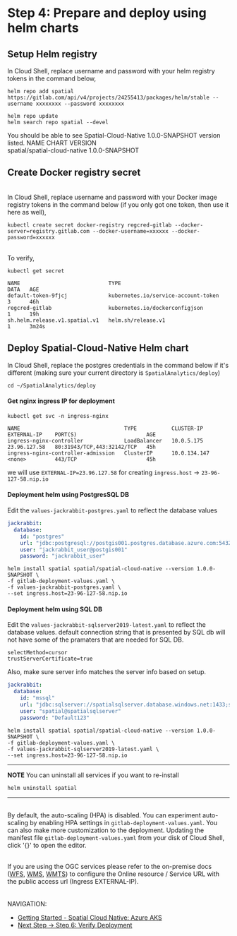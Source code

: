 # Step 4: Prepare and deploy using helm charts


##  Setup Helm registry

In Cloud Shell, replace username and password with your helm registry
tokens in the command below,

```shell
helm repo add spatial https://gitlab.com/api/v4/projects/24255413/packages/helm/stable --username xxxxxxxx --password xxxxxxxx
```

```shell
helm repo update
helm search repo spatial --devel
```


You should be able to see Spatial-Cloud-Native 1.0.0-SNAPSHOT version
listed. NAME CHART VERSION\
spatial/spatial-cloud-native 1.0.0-SNAPSHOT


## Create Docker registry secret

\
In Cloud Shell, replace username and password with your Docker image
registry tokens in the command below (if you only got one token, then
use it here as well),

```shell
kubectl create secret docker-registry regcred-gitlab --docker-server=registry.gitlab.com --docker-username=xxxxxx --docker-password=xxxxxx
```

\
To verify,

```shell
kubectl get secret
```
```shell
NAME                            TYPE                                  DATA   AGE
default-token-9fjcj             kubernetes.io/service-account-token   3      46h
regcred-gitlab                  kubernetes.io/dockerconfigjson        1      19h
sh.helm.release.v1.spatial.v1   helm.sh/release.v1                    1      3m24s
```



##  Deploy Spatial-Cloud-Native Helm chart

In Cloud Shell, replace the postgres credentials in the command below if
it's different (making sure your current directory is `SpatialAnalytics/deploy`)

```shell
cd ~/SpatialAnalytics/deploy
```
#### Get nginx ingress IP for deployment
```shell
kubectl get svc -n ingress-nginx
```
```shell
NAME                                 TYPE           CLUSTER-IP     EXTERNAL-IP    PORT(S)                      AGE
ingress-nginx-controller             LoadBalancer   10.0.5.175     23.96.127.58   80:31943/TCP,443:32142/TCP   45h
ingress-nginx-controller-admission   ClusterIP      10.0.134.147   <none>         443/TCP                      45h
```

we will use `EXTERNAL-IP=23.96.127.58` for creating `ingress.host` -> `23-96-127-58.nip.io`

#### Deployment helm using PostgresSQL DB

Edit the `values-jackrabbit-postgres.yaml` to reflect the database
values
```yaml
jackrabbit:
  database:
    id: "postgres"
    url: "jdbc:postgresql://postgis001.postgres.database.azure.com:5432/jackrabbit_db?currentSchema=public"
    user: "jackrabbit_user@postgis001"
    password: "jackrabbit_user"
```

```shell
helm install spatial spatial/spatial-cloud-native --version 1.0.0-SNAPSHOT \
-f gitlab-deployment-values.yaml \
-f values-jackrabbit-postgres.yaml \
--set ingress.host=23-96-127-58.nip.io
```

#### Deployment helm using SQL DB

Edit the `values-jackrabbit-sqlserver2019-latest.yaml` to reflect the database values. default connection string that is presented by SQL db will not have 
some of the pramaters that are needed for SQL DB.

`selectMethod=cursor`\
`trustServerCertificate=true`

Also, make sure server info matches the server info based on setup. 

```yaml
jackrabbit:
  database:
    id: "mssql"
    url: "jdbc:sqlserver://spatialsqlserver.database.windows.net:1433;selectMethod=cursor;authentication=SqlPassword;Database=spatial;encrypt=false;trustServerCertificate=true"
    user: "spatial@spatialsqlserver"
    password: "Default123"
```

```shell
helm install spatial spatial/spatial-cloud-native --version 1.0.0-SNAPSHOT \
-f gitlab-deployment-values.yaml \
-f values-jackrabbit-sqlserver2019-latest.yaml \
--set ingress.host=23-96-127-58.nip.io
```

---
**NOTE** You can uninstall all services if you want to re-install

```shell
helm uninstall spatial
```

---

\
By default, the auto-scaling (HPA) is disabled. You can experiment
auto-scaling by enabling HPA settings in
`gitlab-deployment-values.yaml`. You can also make more customization to
the deployment. Updating the manifest file
`gitlab-deployment-values.yaml` from your disk of Cloud Shell, click
\'{}\' to open the editor.


\
If you are using the OGC services please refer to the on-premise docs ([WFS](https://docs.precisely.com/docs/sftw/spectrum/22.1/en/webhelp/Spatial/Spatial/source/Resources/resources/repoman/wfs_settings.html), [WMS](https://docs.precisely.com/docs/sftw/spectrum/22.1/en/webhelp/Spatial/Spatial/source/Resources/resources/repoman/wms_settings.html), [WMTS](https://docs.precisely.com/docs/sftw/spectrum/22.1/en/webhelp/Spatial/Spatial/source/Resources/resources/repoman/wmts_settings.html)) to configure the Online resource / Service URL with the public access url (Ingress EXTERNAL-IP).
\
\
\
NAVIGATION:

- [Getting Started - Spatial Cloud Native: Azure AKS](README.md)
- [Next Step -> Step 6: Verify Deployment](verify_deployment.md)
